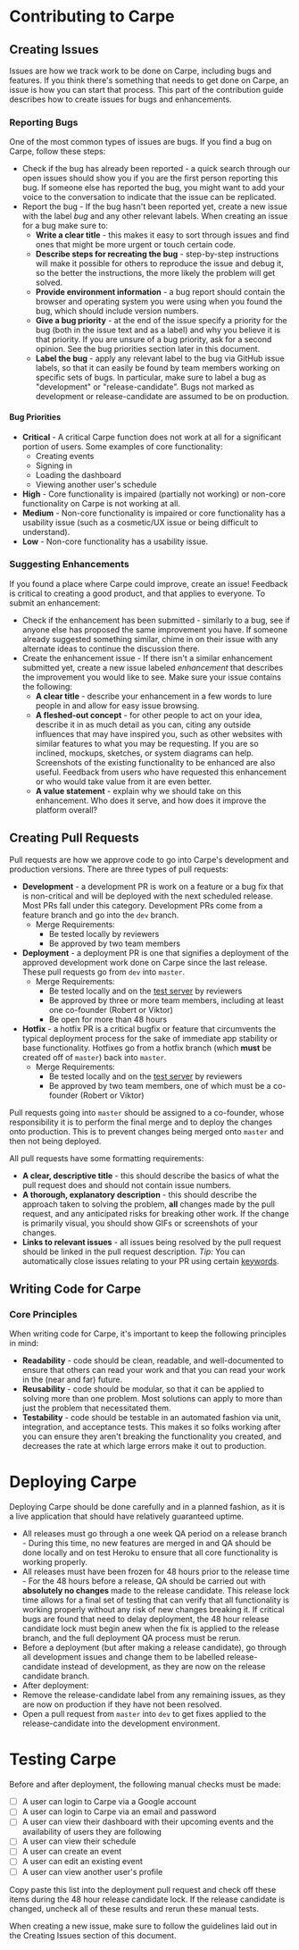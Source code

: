 # Contributing to Carpe

## Creating Issues

Issues are how we track work to be done on Carpe, including bugs and features.
If you think there's something that needs to get done on Carpe, an issue is how you can start that process.
This part of the contribution guide describes how to create issues for bugs and enhancements.

### Reporting Bugs
One of the most common types of issues are bugs. If you find a bug on Carpe, follow these steps:

- Check if the bug has already been reported - a quick search through our open issues should show you if
you are the first person reporting this bug. If someone else has reported the bug, you might want to add
your voice to the conversation to indicate that the issue can be replicated.
- Report the bug - If the bug hasn't been reported yet, create a new issue with the label *bug* and any other relevant labels. When creating
an issue for a bug make sure to:
	- **Write a clear title** - this makes it easy to sort through issues and find ones that might be more urgent
	or touch certain code.
	- **Describe steps for recreating the bug** - step-by-step instructions will make it possible for others to
	reproduce the issue and debug it, so the better the instructions, the more likely the problem will get
	solved.
	- **Provide environment information** - a bug report should contain the browser and operating system you were using
	when you found the bug, which should include version numbers.
	- **Give a bug priority** - at the end of the issue specify a priority for the bug (both in the issue text and as a label) and why you believe it is that
	priority. If you are unsure of a bug priority, ask for a second opinion. See the bug priorities section later in this document.
	- **Label the bug** - apply any relevant label to the bug via GitHub issue labels, so that it can easily be found by
	team members working on specific sets of bugs. In particular, make sure to label a bug as "development" or "release-candidate". Bugs not marked as development or release-candidate are assumed to be on production.

#### Bug Priorities

- **Critical** - A critical Carpe function does not work at all for a significant portion of users. Some examples of core functionality:
	- Creating events
	- Signing in
	- Loading the dashboard
	- Viewing another user's schedule
- **High** - Core functionality is impaired (partially not working) or non-core functionality on Carpe is not working at all.
- **Medium** - Non-core functionality is impaired or core functionality has a usability issue (such as a cosmetic/UX issue or being difficult to understand).
- **Low** - Non-core functionality has a usability issue.

### Suggesting Enhancements
If you found a place where Carpe could improve, create an issue! Feedback is critical to creating a good product,
and that applies to everyone. To submit an enhancement:

- Check if the enhancement has been submitted - similarly to a bug, see if anyone else has proposed the same
improvement you have. If someone already suggested something similar, chime in on their issue with any alternate
ideas to continue the discussion there.
- Create the enhancement issue - If there isn't a similar enhancement submitted yet, create a new issue labeled *enhancement* that describes the improvement you
would like to see. Make sure your issue contains the following:
	 - **A clear title** - describe your enhancement in a few words to lure people in and allow for easy issue browsing.
	 - **A fleshed-out concept** - for other people to act on your idea, describe it in as much detail as you
	can, citing any outside influences that may have inspired you, such as other websites with similar features to
	what you may be requesting. If you are so inclined, mockups, sketches, or system diagrams can help. Screenshots of the
	existing functionality to be enhanced are also useful. Feedback from users who have requested this enhancement
	or who would take value from it are even better.
	- **A value statement** - explain why we should take on this enhancement. Who does it serve, and how does it
	improve the platform overall?

## Creating Pull Requests

Pull requests are how we approve code to go into Carpe's development and production versions. There are three
types of pull requests:

- **Development** - a development PR is work on a feature or a bug fix that is non-critical and will be
deployed with the next scheduled release. Most PRs fall under this category. Development PRs come from a
feature branch and go into the `dev` branch.
	- Merge Requirements:
		- Be tested locally by reviewers
		- Be approved by two team members
- **Deployment** - a deployment PR is one that signifies a deployment of the approved development work done on
Carpe since the last release. These pull requests go from `dev` into `master`.
	- Merge Requirements:
		- Be tested locally and on the [test server](https://carpe-test.herokuapp.com/) by reviewers
		- Be approved by three or more team members, including at least one co-founder (Robert or Viktor)
		- Be open for more than 48 hours
- **Hotfix** - a hotfix PR is a critical bugfix or feature that circumvents the typical deployment process for
the sake of immediate app stability or base functionality. Hotfixes go from a hotfix branch (which **must** be created off of `master`) back
into `master`.
	- Merge Requirements:
		- Be tested locally and on the [test server](https://carpe-test.herokuapp.com/) by reviewers
		- Be approved by two team members, one of which must be a co-founder (Robert or Viktor)

Pull requests going into `master` should be assigned to a co-founder, whose responsibility it is to perform the
final merge and to deploy the changes onto production. This is to prevent changes being merged onto `master` and
then not being deployed.

All pull requests have some formatting requirements:
- **A clear, descriptive title** - this should describe the basics of what the pull request does and should not
contain issue numbers.
- **A thorough, explanatory description** - this should describe the approach taken to solving the problem,
**all** changes made by the pull request, and any anticipated risks for breaking other work. If the change is
primarily visual, you should show GIFs or screenshots of your changes.
- **Links to relevant issues** - all issues being resolved by the pull request should be linked in the
pull request description. *Tip:* You can automatically close issues relating to your PR using certain
[keywords](https://help.github.com/articles/closing-issues-using-keywords/).

## Writing Code for Carpe

### Core Principles
When writing code for Carpe, it's important to keep the following principles in mind:
 - **Readability** - code should be clean, readable, and well-documented to ensure that others can read your work
 and that you can read your work in the (near and far) future.
 - **Reusability** - code should be modular, so that it can be applied to solving more than one problem. Most solutions
 can apply to more than just the problem that necessitated them.
 - **Testability** - code should be testable in an automated fashion via unit, integration, and acceptance tests.
 This makes it so folks working after you can ensure they aren't breaking the functionality you created, and decreases
 the rate at which large errors make it out to production.

# Deploying Carpe

Deploying Carpe should be done carefully and in a planned fashion, as it is a live application that should have relatively guaranteed uptime.
- All releases must go through a one week QA period on a release branch - During this time, no new features are merged in and QA should be done locally and on test Heroku to ensure that all core functionality is working properly.
- All releases must have been frozen for 48 hours prior to the release time - For the 48 hours before a release, QA should be carried out with **absolutely no changes** made to the release candidate. This release lock time allows for a final set of testing that can verify that all functionality is working properly without any risk of new changes breaking it. If critical bugs are found that need to delay deployment, the 48 hour release candidate lock must begin anew when the fix is applied to the release branch, and the full deployment QA process must be rerun.
- Before a deployment (but after making a release candidate), go through all development issues and change them to be labelled release-candidate instead of development, as they are now on the release candidate branch.
- After deployment:
 - Remove the release-candidate label from any remaining issues, as they are now on production if they have not been resolved.
 - Open a pull request from `master` into `dev` to get fixes applied to the release-candidate into the development environment.

# Testing Carpe

Before and after deployment, the following manual checks must be made:

- [ ] A user can login to Carpe via a Google account
- [ ] A user can login to Carpe via an email and password
- [ ] A user can view their dashboard with their upcoming events and the availability of users they are following
- [ ] A user can view their schedule
- [ ] A user can create an event
- [ ] A user can edit an existing event
- [ ] A user can view another user's profile

Copy paste this list into the deployment pull request and check off these items during the 48 hour release candidate lock. If the release candidate is changed, uncheck all of these results and rerun these manual tests.

When creating a new issue, make sure to follow the guidelines laid out in the Creating Issues section of this document.

